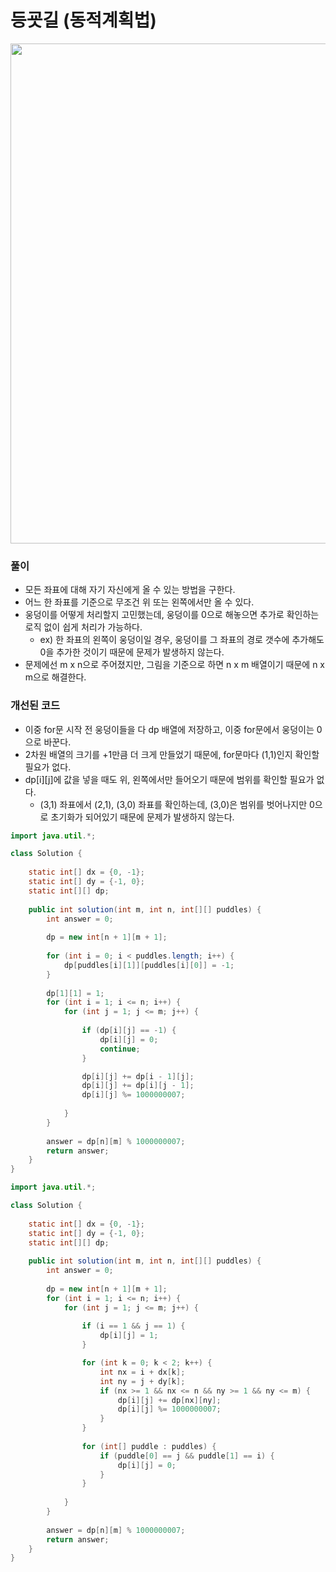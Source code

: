 #  등굣길 (동적계획법)

<img src="https://user-images.githubusercontent.com/35963403/162603091-b50bd0fc-6047-4efc-920c-300df675dcce.PNG" width="800">

### 풀이

- 모든 좌표에 대해 자기 자신에게 올 수 있는 방법을 구한다.
- 어느 한 좌표를 기준으로 무조건 위 또는 왼쪽에서만 올 수 있다.
- 웅덩이를 어떻게 처리할지 고민했는데, 웅덩이를 0으로 해놓으면 추가로 확인하는 로직 없이 쉽게 처리가 가능하다.
  - ex) 한 좌표의 왼쪽이 웅덩이일 경우, 웅덩이를 그 좌표의 경로 갯수에 추가해도 0을 추가한 것이기 때문에 문제가 발생하지 않는다.
- 문제에선 m x n으로 주어졌지만, 그림을 기준으로 하면 n x m 배열이기 때문에 n x m으로 해결한다.

### 개선된 코드

- 이중 for문 시작 전 웅덩이들을 다 dp 배열에 저장하고, 이중 for문에서 웅덩이는 0으로 바꾼다.
- 2차원 배열의 크기를 +1만큼 더 크게 만들었기 때문에, for문마다 (1,1)인지 확인할 필요가 없다.
- dp[i][j]에 값을 넣을 때도 위, 왼쪽에서만 들어오기 때문에 범위를 확인할 필요가 없다.
  - (3,1) 좌표에서 (2,1), (3,0) 좌표를 확인하는데, (3,0)은 범위를 벗어나지만 0으로 초기화가 되어있기 때문에 문제가 발생하지 않는다.

```java
import java.util.*;

class Solution {
    
    static int[] dx = {0, -1};
    static int[] dy = {-1, 0};
    static int[][] dp;
    
    public int solution(int m, int n, int[][] puddles) {
        int answer = 0;
        
        dp = new int[n + 1][m + 1];
        
        for (int i = 0; i < puddles.length; i++) {
            dp[puddles[i][1]][puddles[i][0]] = -1;
        }
        
        dp[1][1] = 1;
        for (int i = 1; i <= n; i++) {
            for (int j = 1; j <= m; j++) {
                
                if (dp[i][j] == -1) {
                    dp[i][j] = 0;
                    continue;
                }

                dp[i][j] += dp[i - 1][j];
                dp[i][j] += dp[i][j - 1];
                dp[i][j] %= 1000000007;
                
            }
        }
        
        answer = dp[n][m] % 1000000007;
        return answer;
    }
}
```

```java
import java.util.*;

class Solution {
    
    static int[] dx = {0, -1};
    static int[] dy = {-1, 0};
    static int[][] dp;
    
    public int solution(int m, int n, int[][] puddles) {
        int answer = 0;
        
        dp = new int[n + 1][m + 1];
        for (int i = 1; i <= n; i++) {
            for (int j = 1; j <= m; j++) {
                
                if (i == 1 && j == 1) {
                    dp[i][j] = 1;
                }

                for (int k = 0; k < 2; k++) {
                    int nx = i + dx[k];
                    int ny = j + dy[k];
                    if (nx >= 1 && nx <= n && ny >= 1 && ny <= m) {
                        dp[i][j] += dp[nx][ny];
                        dp[i][j] %= 1000000007;
                    }
                }
                
                for (int[] puddle : puddles) {
                    if (puddle[0] == j && puddle[1] == i) {
                        dp[i][j] = 0;
                    }
                }
                
            }
        }
        
        answer = dp[n][m] % 1000000007;
        return answer;
    }
}
```